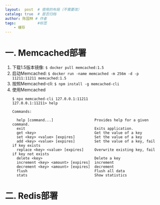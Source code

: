 ```yaml
---
layout:  post  # 使用的布局（不需要改）
catalog: true  # 是否归档
author: 陈国林 # 作者
tags:          #标签
    - 缓存
---
```


# 一. Memcached部署
1. 下载1.5版本镜像: `$ docker pull memcached:1.5`
2. 启动Memcached: `$ docker run -name memcached -m 256m -d -p 11211:11211 memcached:1.5`
3. 按照Memcached-cli: `$ npm install -g memcached-cli`
4. 使用Memcached
   ```
   $ npx memcached-cli 127.0.0.1:11211
   127.0.0.1:11211> help

   Commands:

     help [command...]                   Provides help for a given command.
     exit                                Exits application.
     get <key>                           Get the value of a key
     set <key> <value> [expires]         Set the value of a key
     add <key> <value> [expires]         Set the value of a key, fail if key exists
     replace <key> <value> [expires]     Overwrite existing key, fail if key not exists
     delete <key>                        Delete a key
     increment <key> <amount> [expires]  increment
     decrement <key> <amount> [expires]  decrement
     flush                               Flush all data
     stats                               Show statistics
   ```

# 二. Redis部署
